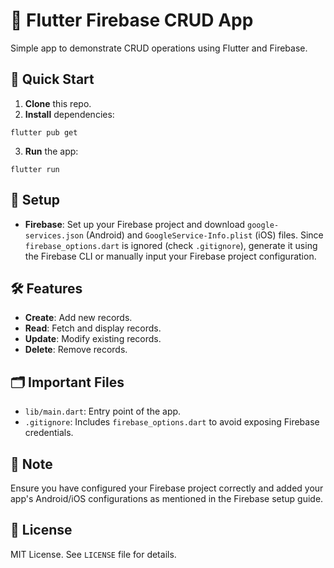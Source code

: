 # 📱 Flutter Firebase CRUD App

Simple app to demonstrate CRUD operations using Flutter and Firebase.

## 🚀 Quick Start

1. **Clone** this repo.
2. **Install** dependencies:
```
flutter pub get
```
3. **Run** the app:
```
flutter run
```

## 🔧 Setup

- **Firebase**: Set up your Firebase project and download `google-services.json` (Android) and `GoogleService-Info.plist` (iOS) files. Since `firebase_options.dart` is ignored (check `.gitignore`), generate it using the Firebase CLI or manually input your Firebase project configuration.

## 🛠️ Features

- **Create**: Add new records.
- **Read**: Fetch and display records.
- **Update**: Modify existing records.
- **Delete**: Remove records.

## 🗂️ Important Files

- `lib/main.dart`: Entry point of the app.
- `.gitignore`: Includes `firebase_options.dart` to avoid exposing Firebase credentials.

## 📝 Note

Ensure you have configured your Firebase project correctly and added your app's Android/iOS configurations as mentioned in the Firebase setup guide.

## 📄 License

MIT License. See `LICENSE` file for details.
